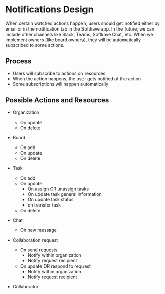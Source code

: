 # Notifications Design

When certain watched actions happen, users should get notified either by email or in the notification tab in the Softkave app. In the future, we can include other channels like Slack, Teams, Softkave Chat, etc. When we implement owners (like board owners), they will be automatically subscribed to some actions.

## Process

-   Users will subscribe to actions on resources
-   When the action happens, the user gets notified of the action
-   Some subscriptions will happen automatically

## Possible Actions and Resources

-   Organization

    -   On update
    -   On delete

-   Board

    -   On add
    -   On update
    -   On delete

-   Task

    -   On add
    -   On update
        -   On assign OR unassign tasks
        -   On update task general information
        -   On update task status
        -   on transfer task
    -   On delete

-   Chat

    -   On new message

-   Collaboration request

    -   On send requests
        -   Notify within organization
        -   Notify request recipient
    -   On update OR respond to request
        -   Notify within organization
        -   Notify request recipient

-   Collaborator
